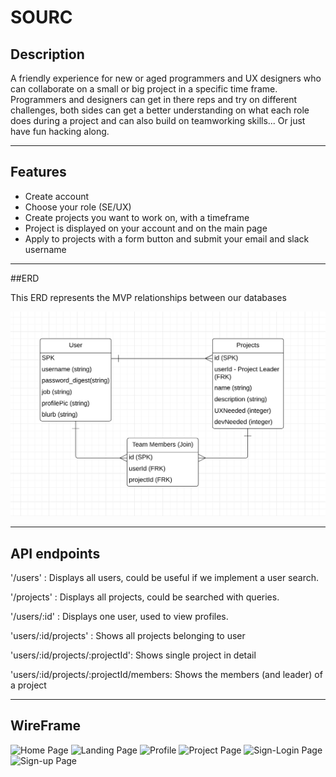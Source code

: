 # SOURC

## Description

A friendly experience for new or aged programmers and UX designers who can collaborate on a small or big project in a specific time frame. Programmers and designers can get in there reps and try on different challenges, both sides can get a better understanding on what each role does during a project and can also build on teamworking skills... Or just have fun hacking along.

---

## Features

- Create account
- Choose your role (SE/UX)
- Create projects you want to work on, with a timeframe
- Project is displayed on your account and on the main page
- Apply to projects with a form button and submit your email and slack username


--- 

##ERD

This ERD represents the MVP relationships between our databases

![ERD](img/ERD.png)

---

## API endpoints

'/users' : Displays all users, could be useful if we implement a user search.

'/projects' : Displays all projects, could be searched with queries.

'/users/:id' : Displays one user, used to view profiles.

'users/:id/projects' : Shows all projects belonging to user

'users/:id/projects/:projectId': Shows single project in detail

'users/:id/projects/:projectId/members: Shows the members (and leader) of a project

---

## WireFrame
![Home Page](https://user-images.githubusercontent.com/55125468/68458236-4626e180-01d0-11ea-88fd-10ab75871f90.png)
![Landing Page](https://user-images.githubusercontent.com/55125468/68458237-4626e180-01d0-11ea-821f-1bab0285d0a1.png)
![Profile](https://user-images.githubusercontent.com/55125468/68458238-4626e180-01d0-11ea-8d64-2df4fb8075ee.png)
![Project Page](https://user-images.githubusercontent.com/55125468/68458239-46bf7800-01d0-11ea-8fd4-2cf6c4587691.png)
![Sign-Login Page](https://user-images.githubusercontent.com/55125468/68458240-46bf7800-01d0-11ea-983d-cd51c4acaa4b.png)
![Sign-up Page](https://user-images.githubusercontent.com/55125468/68458241-46bf7800-01d0-11ea-86ab-747e2f8536d1.png)
